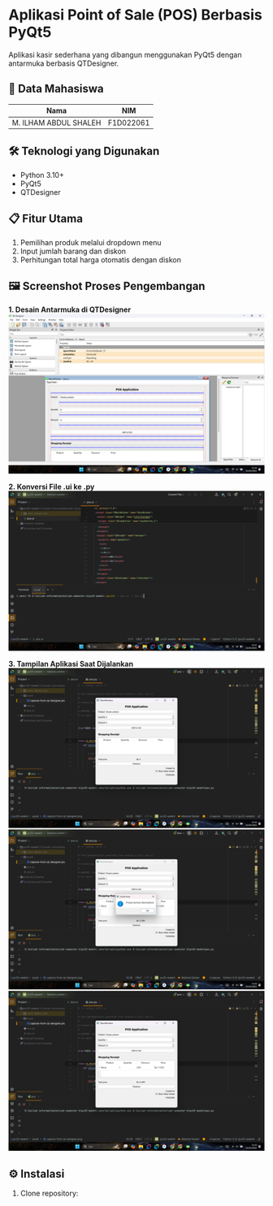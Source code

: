 # Aplikasi Point of Sale (POS) Berbasis PyQt5

Aplikasi kasir sederhana yang dibangun menggunakan PyQt5 dengan antarmuka berbasis QTDesigner. 

## 👤 Data Mahasiswa
| Nama                   | NIM       |
|------------------------|-----------|
| M. ILHAM ABDUL SHALEH  | F1D022061 |

## 🛠️ Teknologi yang Digunakan
- Python 3.10+
- PyQt5
- QTDesigner

## 📋 Fitur Utama
1. Pemilihan produk melalui dropdown menu
2. Input jumlah barang dan diskon
3. Perhitungan total harga otomatis dengan diskon


## 🖼️ Screenshot Proses Pengembangan
**1. Desain Antarmuka di QTDesigner**  
![Desain UI](asset/capture-from-qt-designer.png)

**2. Konversi File .ui ke .py**  
![Konversi UI](asset/proses-1.png)

**3. Tampilan Aplikasi Saat Dijalankan**  
![Running App](asset/capture-1.png)
![Running App](asset/capture-2.png)
![Running App](asset/capture-3.png)

## ⚙️ Instalasi
1. Clone repository:
